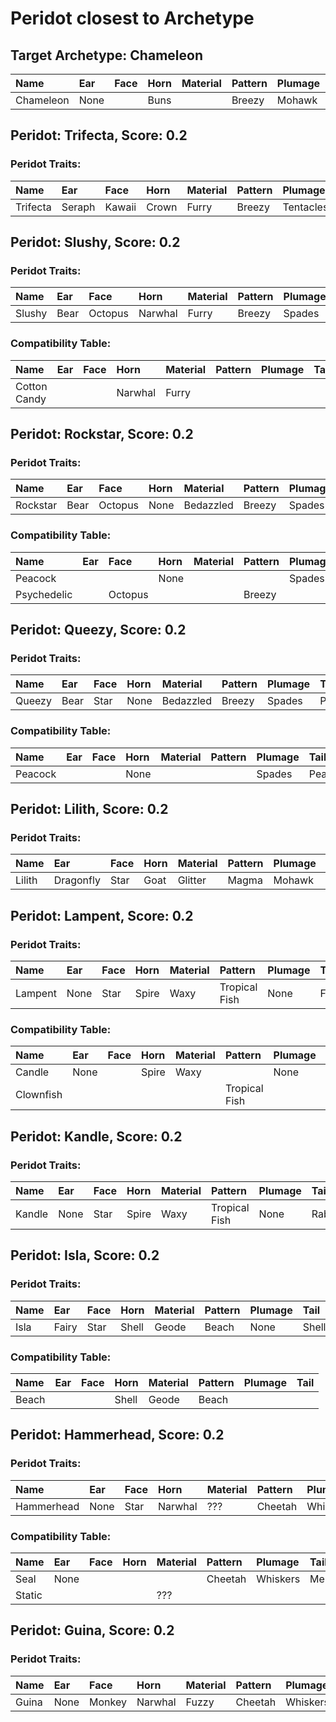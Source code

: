 # Peridot closest to Archetype

## Target Archetype: Chameleon
| Name      | Ear  | Face | Horn | Material | Pattern | Plumage | Tail  |
| :-------- | :--- | :--- | :--- | :------- | :------ | :------ | :---- |
| Chameleon | None |      | Buns |          | Breezy  | Mohawk  | Shell |

## Peridot: Trifecta, Score: 0.2

### Peridot Traits:
| Name     | Ear    | Face   | Horn  | Material | Pattern | Plumage   | Tail     |
| :------- | :----- | :----- | :---- | :------- | :------ | :-------- | :------- |
| Trifecta | Seraph | Kawaii | Crown | Furry    | Breezy  | Tentacles | Carnival |

## Peridot: Slushy, Score: 0.2

### Peridot Traits:
| Name   | Ear  | Face    | Horn    | Material | Pattern | Plumage | Tail |
| :----- | :--- | :------ | :------ | :------- | :------ | :------ | :--- |
| Slushy | Bear | Octopus | Narwhal | Furry    | Breezy  | Spades  | None |

### Compatibility Table:
| Name         | Ear  | Face | Horn    | Material | Pattern | Plumage | Tail |
| :----------- | :--- | :--- | :------ | :------- | :------ | :------ | :--- |
| Cotton Candy |      |      | Narwhal | Furry    |         |         |      |

## Peridot: Rockstar, Score: 0.2

### Peridot Traits:
| Name     | Ear  | Face    | Horn | Material  | Pattern | Plumage | Tail    |
| :------- | :--- | :------ | :--- | :-------- | :------ | :------ | :------ |
| Rockstar | Bear | Octopus | None | Bedazzled | Breezy  | Spades  | Peacock |

### Compatibility Table:
| Name        | Ear  | Face    | Horn | Material | Pattern | Plumage | Tail    |
| :---------- | :--- | :------ | :--- | :------- | :------ | :------ | :------ |
| Peacock     |      |         | None |          |         | Spades  | Peacock |
| Psychedelic |      | Octopus |      |          | Breezy  |         | Peacock |

## Peridot: Queezy, Score: 0.2

### Peridot Traits:
| Name   | Ear  | Face | Horn | Material  | Pattern | Plumage | Tail    |
| :----- | :--- | :--- | :--- | :-------- | :------ | :------ | :------ |
| Queezy | Bear | Star | None | Bedazzled | Breezy  | Spades  | Peacock |

### Compatibility Table:
| Name    | Ear  | Face | Horn | Material | Pattern | Plumage | Tail    |
| :------ | :--- | :--- | :--- | :------- | :------ | :------ | :------ |
| Peacock |      |      | None |          |         | Spades  | Peacock |

## Peridot: Lilith, Score: 0.2

### Peridot Traits:
| Name   | Ear       | Face | Horn | Material | Pattern | Plumage | Tail  |
| :----- | :-------- | :--- | :--- | :------- | :------ | :------ | :---- |
| Lilith | Dragonfly | Star | Goat | Glitter  | Magma   | Mohawk  | Fleur |

## Peridot: Lampent, Score: 0.2

### Peridot Traits:
| Name    | Ear  | Face | Horn  | Material | Pattern       | Plumage | Tail  |
| :------ | :--- | :--- | :---- | :------- | :------------ | :------ | :---- |
| Lampent | None | Star | Spire | Waxy     | Tropical Fish | None    | Fleur |

### Compatibility Table:
| Name      | Ear  | Face | Horn  | Material | Pattern       | Plumage | Tail |
| :-------- | :--- | :--- | :---- | :------- | :------------ | :------ | :--- |
| Candle    | None |      | Spire | Waxy     |               | None    |      |
| Clownfish |      |      |       |          | Tropical Fish |         |      |

## Peridot: Kandle, Score: 0.2

### Peridot Traits:
| Name   | Ear  | Face | Horn  | Material | Pattern       | Plumage | Tail   |
| :----- | :--- | :--- | :---- | :------- | :------------ | :------ | :----- |
| Kandle | None | Star | Spire | Waxy     | Tropical Fish | None    | Rabbit |

## Peridot: Isla, Score: 0.2

### Peridot Traits:
| Name | Ear   | Face | Horn  | Material | Pattern | Plumage | Tail  |
| :--- | :---- | :--- | :---- | :------- | :------ | :------ | :---- |
| Isla | Fairy | Star | Shell | Geode    | Beach   | None    | Shell |

### Compatibility Table:
| Name  | Ear  | Face | Horn  | Material | Pattern | Plumage | Tail |
| :---- | :--- | :--- | :---- | :------- | :------ | :------ | :--- |
| Beach |      |      | Shell | Geode    | Beach   |         |      |

## Peridot: Hammerhead, Score: 0.2

### Peridot Traits:
| Name       | Ear  | Face | Horn    | Material | Pattern | Plumage  | Tail    |
| :--------- | :--- | :--- | :------ | :------- | :------ | :------- | :------ |
| Hammerhead | None | Star | Narwhal | ???      | Cheetah | Whiskers | Mermaid |

### Compatibility Table:
| Name   | Ear  | Face | Horn | Material | Pattern | Plumage  | Tail    |
| :----- | :--- | :--- | :--- | :------- | :------ | :------- | :------ |
| Seal   | None |      |      |          | Cheetah | Whiskers | Mermaid |
| Static |      |      |      | ???      |         |          |         |

## Peridot: Guina, Score: 0.2

### Peridot Traits:
| Name  | Ear  | Face   | Horn    | Material | Pattern | Plumage  | Tail    |
| :---- | :--- | :----- | :------ | :------- | :------ | :------- | :------ |
| Guina | None | Monkey | Narwhal | Fuzzy    | Cheetah | Whiskers | Mermaid |

